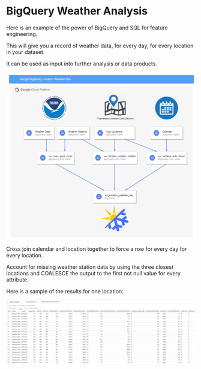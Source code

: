 # BigQuery Weather Analysis

Here is an example of the power of BigQuery and SQL for feature engineering. 

This will give you a record of weather data, for every day, for every location in your dataset.

It can be used as input into further analysis or data products.

![Image of Architecture](https://raw.githubusercontent.com/alanjbates/BigQuery_Weather_Analysis/master/weather_feature.png)

Cross join calendar and location together to force a row for every day for every location.



Account for missing weather station data by using the three closest locations and COALESCE the output to the first not null value for every attribute.

Here is a sample of the results for one location:

![Image of Architecture](https://raw.githubusercontent.com/alanjbates/BigQuery_Weather_Analysis/master/weather_feature_results.png)

